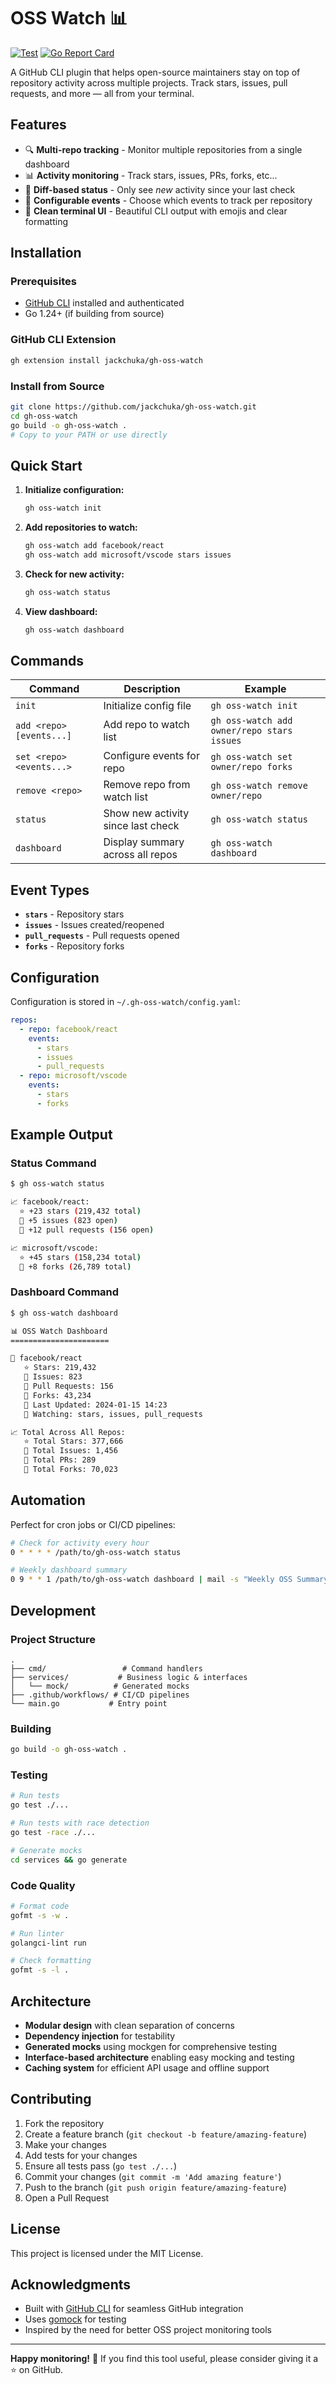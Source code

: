 # OSS Watch 📊

[![Test](https://github.com/jackchuka/gh-oss-watch/workflows/Test/badge.svg)](https://github.com/jackchuka/gh-oss-watch/actions)
[![Go Report Card](https://goreportcard.com/badge/github.com/jackchuka/gh-oss-watch)](https://goreportcard.com/report/github.com/jackchuka/gh-oss-watch)

A GitHub CLI plugin that helps open-source maintainers stay on top of repository activity across multiple projects. Track stars, issues, pull requests, and more — all from your terminal.

## Features

- 🔍 **Multi-repo tracking** - Monitor multiple repositories from a single dashboard
- 📊 **Activity monitoring** - Track stars, issues, PRs, forks, etc...
- 🚀 **Diff-based status** - Only see _new_ activity since your last check
- 🎯 **Configurable events** - Choose which events to track per repository
- 📱 **Clean terminal UI** - Beautiful CLI output with emojis and clear formatting

## Installation

### Prerequisites

- [GitHub CLI](https://github.com/cli/cli) installed and authenticated
- Go 1.24+ (if building from source)

### GitHub CLI Extension

```bash
gh extension install jackchuka/gh-oss-watch
```

### Install from Source

```bash
git clone https://github.com/jackchuka/gh-oss-watch.git
cd gh-oss-watch
go build -o gh-oss-watch .
# Copy to your PATH or use directly
```

## Quick Start

1. **Initialize configuration:**

   ```bash
   gh oss-watch init
   ```

2. **Add repositories to watch:**

   ```bash
   gh oss-watch add facebook/react
   gh oss-watch add microsoft/vscode stars issues
   ```

3. **Check for new activity:**

   ```bash
   gh oss-watch status
   ```

4. **View dashboard:**
   ```bash
   gh oss-watch dashboard
   ```

## Commands

| Command                  | Description                        | Example                                    |
| ------------------------ | ---------------------------------- | ------------------------------------------ |
| `init`                   | Initialize config file             | `gh oss-watch init`                        |
| `add <repo> [events...]` | Add repo to watch list             | `gh oss-watch add owner/repo stars issues` |
| `set <repo> <events...>` | Configure events for repo          | `gh oss-watch set owner/repo forks`        |
| `remove <repo>`          | Remove repo from watch list        | `gh oss-watch remove owner/repo`           |
| `status`                 | Show new activity since last check | `gh oss-watch status`                      |
| `dashboard`              | Display summary across all repos   | `gh oss-watch dashboard`                   |

## Event Types

- **`stars`** - Repository stars
- **`issues`** - Issues created/reopened
- **`pull_requests`** - Pull requests opened
- **`forks`** - Repository forks

## Configuration

Configuration is stored in `~/.gh-oss-watch/config.yaml`:

```yaml
repos:
  - repo: facebook/react
    events:
      - stars
      - issues
      - pull_requests
  - repo: microsoft/vscode
    events:
      - stars
      - forks
```

## Example Output

### Status Command

```bash
$ gh oss-watch status

📈 facebook/react:
  ⭐ +23 stars (219,432 total)
  🐛 +5 issues (823 open)
  🔀 +12 pull requests (156 open)

📈 microsoft/vscode:
  ⭐ +45 stars (158,234 total)
  🍴 +8 forks (26,789 total)
```

### Dashboard Command

```bash
$ gh oss-watch dashboard

📊 OSS Watch Dashboard
======================

📁 facebook/react
   ⭐ Stars: 219,432
   🐛 Issues: 823
   🔀 Pull Requests: 156
   🍴 Forks: 43,234
   📅 Last Updated: 2024-01-15 14:23
   📢 Watching: stars, issues, pull_requests

📈 Total Across All Repos:
   ⭐ Total Stars: 377,666
   🐛 Total Issues: 1,456
   🔀 Total PRs: 289
   🍴 Total Forks: 70,023
```

## Automation

Perfect for cron jobs or CI/CD pipelines:

```bash
# Check for activity every hour
0 * * * * /path/to/gh-oss-watch status

# Weekly dashboard summary
0 9 * * 1 /path/to/gh-oss-watch dashboard | mail -s "Weekly OSS Summary" you@example.com
```

## Development

### Project Structure

```
.
├── cmd/                 # Command handlers
├── services/           # Business logic & interfaces
│   └── mock/          # Generated mocks
├── .github/workflows/ # CI/CD pipelines
└── main.go           # Entry point
```

### Building

```bash
go build -o gh-oss-watch .
```

### Testing

```bash
# Run tests
go test ./...

# Run tests with race detection
go test -race ./...

# Generate mocks
cd services && go generate
```

### Code Quality

```bash
# Format code
gofmt -s -w .

# Run linter
golangci-lint run

# Check formatting
gofmt -s -l .
```

## Architecture

- **Modular design** with clean separation of concerns
- **Dependency injection** for testability
- **Generated mocks** using mockgen for comprehensive testing
- **Interface-based architecture** enabling easy mocking and testing
- **Caching system** for efficient API usage and offline support

## Contributing

1. Fork the repository
2. Create a feature branch (`git checkout -b feature/amazing-feature`)
3. Make your changes
4. Add tests for your changes
5. Ensure all tests pass (`go test ./...`)
6. Commit your changes (`git commit -m 'Add amazing feature'`)
7. Push to the branch (`git push origin feature/amazing-feature`)
8. Open a Pull Request

## License

This project is licensed under the MIT License.

## Acknowledgments

- Built with [GitHub CLI](https://github.com/cli/cli) for seamless GitHub integration
- Uses [gomock](https://github.com/golang/mock) for testing
- Inspired by the need for better OSS project monitoring tools

---

**Happy monitoring!** 🎉 If you find this tool useful, please consider giving it a ⭐ on GitHub.

